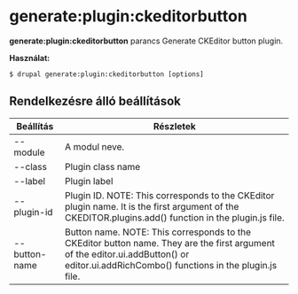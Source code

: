 # generate:plugin:ckeditorbutton
**generate:plugin:ckeditorbutton** parancs Generate CKEditor button plugin.

**Használat:**
```
$ drupal generate:plugin:ckeditorbutton [options] 
```

## Rendelkezésre álló beállítások
Beállítás | Részletek
-------|-------------
--module | A modul neve.
--class | Plugin class name
--label | Plugin label
--plugin-id | Plugin ID. NOTE: This corresponds to the CKEditor plugin name. It is the first argument of the CKEDITOR.plugins.add() function in the plugin.js file.
--button-name | Button name. NOTE: This corresponds to the CKEditor button name. They are the first argument of the editor.ui.addButton() or editor.ui.addRichCombo() functions in the plugin.js file.
